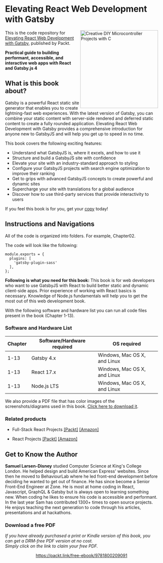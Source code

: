 


# Elevating React Web Development with Gatsby

<a href="https://www.packtpub.com/product/elevating-react-web-development-with-gatsby-4/9781800209091"><img src="https://static.packt-cdn.com/products/9781800209091/cover/smaller" alt="Creative DIY Microcontroller Projects with C" height="256px" align="right"></a>

This is the code repository for [Elevating React Web Development with Gatsby](https://www.packtpub.com/product/elevating-react-web-development-with-gatsby-4/9781800209091), published by Packt.

**Practical guide to building performant, accessible, and interactive web apps with React and Gatsby.js 4**

## What is this book about?
Gatsby is a powerful React static site generator that enables you to create lightning-fast web experiences. With the latest version of Gatsby, you can combine your static content with server-side rendered and deferred static content to create a fully rounded application. Elevating React Web Development with Gatsby provides a comprehensive introduction for anyone new to GatsbyJS and will help you get up to speed in no time.

This book covers the following exciting features:
* Understand what GatsbyJS is, where it excels, and how to use it
* Structure and build a GatsbyJS site with confidence
* Elevate your site with an industry-standard approach to styling
* Configure your GatsbyJS projects with search engine optimization to improve their ranking
* Get to grips with advanced GatsbyJS concepts to create powerful and dynamic sites
* Supercharge your site with translations for a global audience
* Discover how to use third-party services that provide interactivity to users

If you feel this book is for you, get your [copy](https://www.amazon.com/Elevating-React-Web-Development-Gatsby/dp/1800209096) today!


## Instructions and Navigations
All of the code is organized into folders. For example, Chapter02.

The code will look like the following:
```
module.exports = {
  plugins: [
    'gatsby-plugin-sass'
  ],
};
```

**Following is what you need for this book:**
This book is for web developers who want to use GatsbyJS with React to build better static and dynamic client-side apps. Prior experience of working with React basics is necessary. Knowledge of Node.js fundamentals will help you to get the most out of this web development book.

With the following software and hardware list you can run all code files present in the book (Chapter 1-13).

### Software and Hardware List
| Chapter | Software/Hardware required | OS required |
| -------- | ------------------------------------ | ----------------------------------- |
| 1-13 | Gatsby 4.x | Windows, Mac OS X, and Linux |
| 1-13 | React 17.x | Windows, Mac OS X, and Linux |
| 1-13 | Node.js LTS | Windows, Mac OS X, and Linux |

We also provide a PDF file that has color images of the screenshots/diagrams used in this book. [Click here to download it](https://static.packt-cdn.com/downloads/9781800209091_ColorImages.pdf).

### Related products
* Full-Stack React Projects [[Packt]](https://www.packtpub.com/product/full-stack-react-projects-second-edition/9781839215414) [[Amazon]](https://www.amazon.com/dp/1839215410)

* React Projects [[Packt]](https://www.packtpub.com/product/react-projects-second-edition/9781801070638) [[Amazon]](https://www.amazon.com/React-Projects-cross-platform-professional-developer/dp/1801070636)


## Get to Know the Author

**Samuel Larsen-Disney** 
 studied Computer Science at King's College London. He helped design and build American Express' websites. Since then he moved to BehaviourLab where he led front-end development before deciding he wanted to get out of finance. He has since become a Senior Front-End Engineer at Zone. He is most at home coding in React, Javascript, GraphQL & Gatsby but is always open to learning something new. When coding he likes to ensure his code is accessible and performant. In the last year Sam has contributed 1300+ times to open source projects. He enjoys teaching the next generation to code through his articles, presentations and at hackathons.
### Download a free PDF

 <i>If you have already purchased a print or Kindle version of this book, you can get a DRM-free PDF version at no cost.<br>Simply click on the link to claim your free PDF.</i>
<p align="center"> <a href="https://packt.link/free-ebook/9781800209091">https://packt.link/free-ebook/9781800209091 </a> </p>